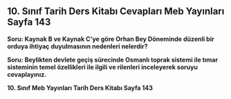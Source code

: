 ## 10. Sınıf Tarih Ders Kitabı Cevapları Meb Yayınları Sayfa 143

**Soru: Kaynak B ve Kaynak C’ye göre Orhan Bey Döneminde düzenli bir orduya ihtiyaç duyulmasının nedenleri nelerdir?**

**Soru: Beylikten devlete geçiş sürecinde Osmanlı toprak sistemi ile tımar sisteminin temel özellikleri ile ilgili ve rilenleri inceleyerek soruyu cevaplayınız.**

**10. Sınıf Meb Yayınları Tarih Ders Kitabı Sayfa 143**